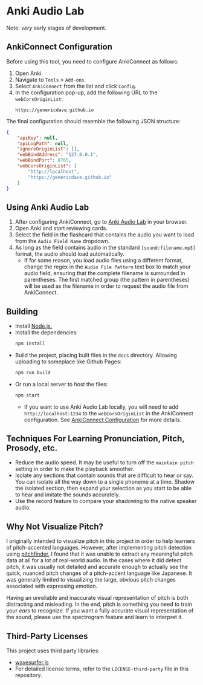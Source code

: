# Anki Audio Lab

Note: *very* early stages of development.

## AnkiConnect Configuration

Before using this tool, you need to configure AnkiConnect as follows:

1. Open Anki.
2. Navigate to `Tools` > `Add-ons`.
3. Select `AnkiConnect` from the list and click `Config`.
4. In the configuration pop-up, add the following URL to the `webCorsOriginList`:
    ```
    https://genericdave.github.io
    ```

The final configuration should resemble the following JSON structure:
```json
{
    "apiKey": null,
    "apiLogPath": null,
    "ignoreOriginList": [],
    "webBindAddress": "127.0.0.1",
    "webBindPort": 8765,
    "webCorsOriginList": [
        "http://localhost",
        "https://genericdave.github.io"
    ]
}
```


## Using Anki Audio Lab

1. After configuring AnkiConnect, go to [Anki Audio Lab](https://genericdave.github.io/anki-audio-lab/) in your browser.
2. Open Anki and start reviewing cards.
3. Select the field in the flashcard that contains the audio you want to load from the `Audio Field Name` dropdown.
4. As long as the field contains audio in the standard `[sound:filename.mp3]` format, the audio should load automatically.
    - If for some reason, you load audio files using a different format, change the regex in the `Audio File Pattern` text box to match your audio field, ensuring that the complete filename is surrounded in parentheses. The first matched group (the pattern in parentheses) will be used as the filename in order to request the audio file from AnkiConnect.


## Building

- Install [Node.js.](https://nodejs.org/en)
- Install the dependencies:
    ```sh
    npm install
    ```
- Build the project, placing built files in the `docs` directory. Allowing uploading to someplace like Github Pages:
    ```sh
    npm run build
    ```
- Or run a local server to host the files:
    ```sh
    npm start
    ```
    - If you want to use Anki Audio Lab locally, you will need to add `http://localhost:1234` to the `webCorsOriginList` in the AnkiConnect configuration. See [AnkiConnect Configuration](#ankiconnect-configuration) for more details.


## Techniques For Learning Pronunciation, Pitch, Prosody, etc.

- Reduce the audio speed. It may be useful to turn off the `maintain pitch` setting in order to make the playback smoother. 
- Isolate any sections that contain sounds that are difficult to hear or say. You can isolate all the way down to a single phoneme at a time. Shadow the isolated section, then expand your selection as you start to be able to hear and imitate the sounds accurately.
- Use the record feature to compare your shadowing to the native speaker audio.


## Why Not Visualize Pitch?

I originally intended to visualize pitch in this project in order to help learners of pitch-accented languages. However, after implementing pitch detection using [pitchfinder](https://github.com/peterkhayes/pitchfinder), I found that it was unable to extract any meaningful pitch data at all for a lot of real-world audio. In the cases where it did detect pitch, it was usually not detailed and accurate enough to actually see the quick, nuanced pitch changes of a pitch-accent language like Japanese. It was generally limited to visualizing the large, obvious pitch changes associated with expressing emotion.

Having an unreliable and inaccurate visual representation of pitch is both distracting and misleading. In the end, pitch is something you need to train your *ears* to recognize. If you want a fully accurate visual representation of the sound, please use the spectrogram feature and learn to interpret it.


## Third-Party Licenses

This project uses third party libraries:

- [wavesurfer.js](https://github.com/katspaugh/wavesurfer.js)
- For detailed license terms, refer to the `LICENSE-third-party` file in this repository.
